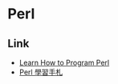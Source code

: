 # Perl

## Link
- [Learn How to Program Perl](http://learnhowtoprogramperl.info/lesson1/)
- [Perl 學習手札](http://easun.org/perl/perl-toc/index.html)
